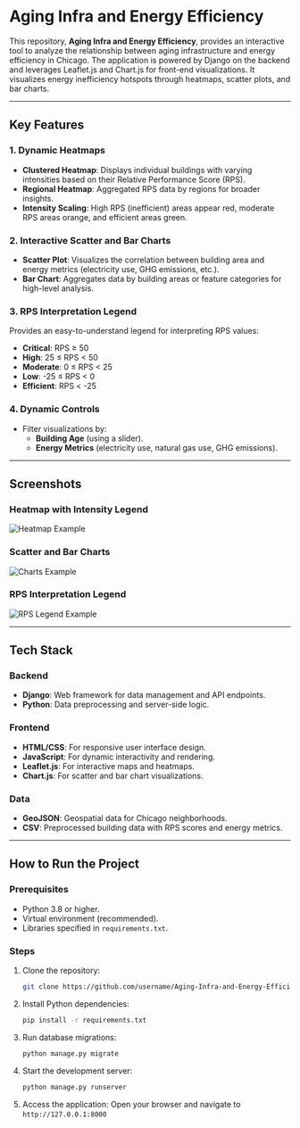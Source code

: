 # Aging Infra and Energy Efficiency

This repository, **Aging Infra and Energy Efficiency**, provides an interactive tool to analyze the relationship between aging infrastructure and energy efficiency in Chicago. The application is powered by Django on the backend and leverages Leaflet.js and Chart.js for front-end visualizations. It visualizes energy inefficiency hotspots through heatmaps, scatter plots, and bar charts.

---

## Key Features

### 1. Dynamic Heatmaps
- **Clustered Heatmap**: Displays individual buildings with varying intensities based on their Relative Performance Score (RPS).
- **Regional Heatmap**: Aggregated RPS data by regions for broader insights.
- **Intensity Scaling**: High RPS (inefficient) areas appear red, moderate RPS areas orange, and efficient areas green.

### 2. Interactive Scatter and Bar Charts
- **Scatter Plot**: Visualizes the correlation between building area and energy metrics (electricity use, GHG emissions, etc.).
- **Bar Chart**: Aggregates data by building areas or feature categories for high-level analysis.

### 3. RPS Interpretation Legend
Provides an easy-to-understand legend for interpreting RPS values:
- **Critical**: RPS ≥ 50
- **High**: 25 ≤ RPS < 50
- **Moderate**: 0 ≤ RPS < 25
- **Low**: -25 ≤ RPS < 0
- **Efficient**: RPS < -25

### 4. Dynamic Controls
- Filter visualizations by:
  - **Building Age** (using a slider).
  - **Energy Metrics** (electricity use, natural gas use, GHG emissions).

---

## Screenshots

### Heatmap with Intensity Legend
![Heatmap Example](path/to/heatmap.png)

### Scatter and Bar Charts
![Charts Example](path/to/charts.png)

### RPS Interpretation Legend
![RPS Legend Example](path/to/legend.png)

---

## Tech Stack

### Backend
- **Django**: Web framework for data management and API endpoints.
- **Python**: Data preprocessing and server-side logic.

### Frontend
- **HTML/CSS**: For responsive user interface design.
- **JavaScript**: For dynamic interactivity and rendering.
- **Leaflet.js**: For interactive maps and heatmaps.
- **Chart.js**: For scatter and bar chart visualizations.

### Data
- **GeoJSON**: Geospatial data for Chicago neighborhoods.
- **CSV**: Preprocessed building data with RPS scores and energy metrics.

---

## How to Run the Project

### Prerequisites
- Python 3.8 or higher.
- Virtual environment (recommended).
- Libraries specified in `requirements.txt`.

### Steps
1. Clone the repository:
   ```bash
   git clone https://github.com/username/Aging-Infra-and-Energy-Efficiency.git

2. Install Python dependencies:
   ```bash
   pip install -r requirements.txt

3. Run database migrations:
   ```bash
   python manage.py migrate

4. Start the development server:
   ```bash
   python manage.py runserver

5. Access the application: Open your browser and navigate to `http://127.0.0.1:8000`
